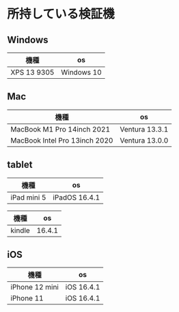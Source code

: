 # 所持している検証機

## Windows

|  機種  |  os  |
| ---- | ---- |
| XPS 13 9305 | Windows 10 |


## Mac

|  機種  |  os  |
| ---- | ---- |
|  MacBook M1 Pro 14inch 2021 | Ventura 13.3.1 |
|  MacBook Intel Pro 13inch 2020 | Ventura 13.0.0 |

## tablet

|  機種  |  os  |
| ---- | ---- |
|  iPad mini 5 | iPadOS 16.4.1  |

|  機種  |  os  |
| ---- | ---- |
|  kindle | 16.4.1 |


## iOS

|  機種  |  os  |
| ---- | ---- |
| iPhone 12 mini | iOS 16.4.1 |
| iPhone 11 | iOS 16.4.1 |

